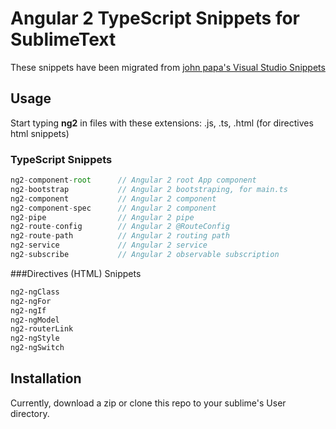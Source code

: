 # Angular 2 TypeScript Snippets for SublimeText

These snippets have been migrated from [john papa's Visual Studio Snippets](https://github.com/johnpapa/vscode-angular2-snippets)

## Usage
Start typing **ng2** in files with these extensions: .js, .ts, .html (for directives html snippets)

### TypeScript Snippets
```typescript
ng2-component-root      // Angular 2 root App component
ng2-bootstrap           // Angular 2 bootstraping, for main.ts
ng2-component           // Angular 2 component
ng2-component-spec      // Angular 2 component
ng2-pipe                // Angular 2 pipe
ng2-route-config        // Angular 2 @RouteConfig
ng2-route-path          // Angular 2 routing path
ng2-service             // Angular 2 service
ng2-subscribe           // Angular 2 observable subscription
```

###Directives (HTML) Snippets
```html
ng2-ngClass
ng2-ngFor
ng2-ngIf
ng2-ngModel
ng2-routerLink
ng2-ngStyle
ng2-ngSwitch
```

## Installation

Currently, download a zip or clone this repo to your sublime's User directory.
